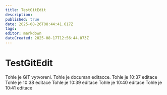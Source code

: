 ```yaml
---
title: TestGitEdit
description: 
published: true
date: 2025-08-26T08:44:41.617Z
tags: 
editor: markdown
dateCreated: 2025-08-17T12:56:44.073Z
---
```


# TestGitEdit
Tohle je GIT vytvoreni.
Tohle je documan editacce.
Tohle je 10:37 editace
Tohle je 10:38 editace
Tohle je 10:39 editace
Tohle je 10:40 editace
Tohle je 10:41 editace
